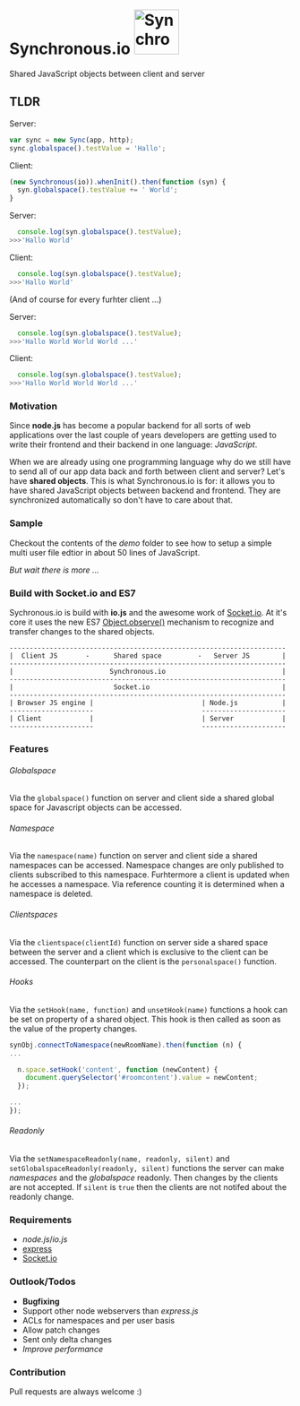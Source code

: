 # Synchronous.io <img src="https://raw.githubusercontent.com/koogle/Synchronous.io/master/demo/public/icon.png" width="80" alt="Synchronous Logo">
Shared JavaScript objects between client and server


## TLDR
Server:
```javascript
var sync = new Sync(app, http);
sync.globalspace().testValue = 'Hallo';
```

Client:
```javascript
(new Synchronous(io)).whenInit().then(function (syn) {
  syn.globalspace().testValue += ' World';
}
``` 

Server:
```javascript
  console.log(syn.globalspace().testValue);
>>>'Hallo World'
``` 
Client:
```javascript
  console.log(syn.globalspace().testValue);
>>>'Hallo World'
``` 
(And of course for every furhter client ...)

Server:
```javascript
  console.log(syn.globalspace().testValue);
>>>'Hallo World World World ...'
``` 
Client:
```javascript
  console.log(syn.globalspace().testValue);
>>>'Hallo World World World ...'
```
### Motivation
Since **node.js** has become a popular backend for all sorts of web applications over the last couple of years developers are getting used to write their frontend and their backend in one language: _JavaScript_.

When we are already using one programming language why do we still have to send all of our app data back and forth between client and server? Let's have **shared objects**. This is what Synchronous.io is for: it allows you to have shared JavaScript objects between backend and frontend. They are synchronized automatically so don't have to care about that.

### Sample

Checkout the contents of the _demo_ folder to see how to setup a simple multi user file edtior in about 50 lines of JavaScript.

_But wait there is more ..._

### Build with Socket.io and ES7

Sychronous.io is build with **io.js** and the awesome work of [Socket.io](http://socket.io/). At it's core it uses the new ES7 [Object.observe()](https://developer.mozilla.org/en-US/docs/Web/JavaScript/Reference/Global_Objects/Object/observe) mechanism to recognize and transfer changes to the shared objects.

```
---------------------------------------------------------------------
|  Client JS       -      Shared space         -   Server JS        |
---------------------------------------------------------------------
|                        Synchronous.io                             |
---------------------------------------------------------------------
|                         Socket.io                                 |
---------------------------------------------------------------------
| Browser JS engine |                           | Node.js           |
---------------------                           ---------------------
| Client            |                           | Server            |
---------------------                           ---------------------

```

### Features

###### Globalspace
Via the `globalspace()` function on server and client side a shared global space for Javascript objects can be accessed.

###### Namespace
Via the `namespace(name)` function on server and client side a shared namespaces can be accessed. Namespace changes are only published to clients subscribed to this namespace. Furhtermore a client is updated when he accesses a namespace. Via reference counting it is determined when a namespace is deleted.

###### Clientspaces
Via the `clientspace(clientId)` function on server side a shared space between the server and a client which is exclusive to the client can be accessed. The counterpart on the client is the `personalspace()` function.

###### Hooks
Via the `setHook(name, function)` and `unsetHook(name)` functions a hook can be set on property of a shared object. This hook is then called as soon as the value of the property changes.
```javascript
synObj.connectToNamespace(newRoomName).then(function (n) {
...

  n.space.setHook('content', function (newContent) {
    document.querySelector('#roomcontent').value = newContent;
  });

...
});
```

###### Readonly
Via the `setNamespaceReadonly(name, readonly, silent)` and `setGlobalspaceReadonly(readonly, silent)` functions the server can make _namespaces_ and the _globalspace_ readonly. Then changes by the clients are not accepted. If `silent` is `true` then the clients are not notifed about the readonly change.


### Requirements

* _node.js_/_io.js_
* [express](https://github.com/strongloop/express)
* [Socket.io](http://socket.io/)

### Outlook/Todos

* **Bugfixing**
* Support other node webservers than _express.js_
* ACLs for namespaces and per user basis
* Allow patch changes
* Sent only delta changes
* _Improve performance_

### Contribution

Pull requests are always welcome :)
